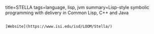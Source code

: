 title=STELLA
tags=language, lisp, jvm
summary=Lisp-style symbolic programming with delivery in Common Lisp, C++ and Java
~~~~~~

[Website](https://www.isi.edu/isd/LOOM/Stella/) 